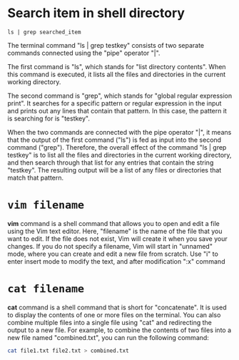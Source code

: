 # Search item in shell directory
```shell
ls | grep searched_item
```
The terminal command "ls | grep testkey" consists of two separate commands connected using the "pipe" operator "|".

The first command is "ls", which stands for "list directory contents". When this command is executed, it lists all the files and directories in the current working directory.

The second command is "grep", which stands for "global regular expression print". It searches for a specific pattern or regular expression in the input and prints out any lines that contain that pattern. In this case, the pattern it is searching for is "testkey".

When the two commands are connected with the pipe operator "|", it means that the output of the first command ("ls") is fed as input into the second command ("grep"). Therefore, the overall effect of the command "ls | grep testkey" is to list all the files and directories in the current working directory, and then search through that list for any entries that contain the string "testkey". The resulting output will be a list of any files or directories that match that pattern.

# `vim filename`

**vim** command is a shell command that allows you to open and edit a file using the Vim text editor. Here, "filename" is the name of the file that you want to edit. If the file does not exist, Vim will create it when you save your changes. If you do not specify a filename, Vim will start in "unnamed" mode, where you can create and edit a new file from scratch. Use "i" to enter insert mode to modify the text, and after modification ":x" command

# `cat filename`

**cat** command is a shell command that is short for "concatenate". It is used to display the contents of one or more files on the terminal. You can also combine multiple files into a single file using "cat" and redirecting the output to a new file. For example, to combine the contents of two files into a new file named "combined.txt", you can run the following command:
```bash
cat file1.txt file2.txt > combined.txt
```
